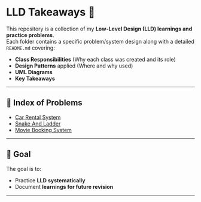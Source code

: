 # LLD Takeaways 🚀

This repository is a collection of my **Low-Level Design (LLD) learnings and practice problems**.  
Each folder contains a specific problem/system design along with a detailed `README.md` covering:  
- **Class Responsibilities** (Why each class was created and its role)  
- **Design Patterns** applied (Where and why used)  
- **UML Diagrams**   
- **Key Takeaways**  
 

---

## 📂 Index of Problems

- [Car Rental System](./questions/car-rental-system/README.md)
- [Snake And Ladder](./questions/snake-and-ladder/README.md)
- [Movie Booking System](./questions/movie-booking-system/README.md)

<!-- - (Add future problems here) -->

---

## 🎯 Goal
The goal is to:  
- Practice **LLD systematically**  
- Document **learnings for future revision**  

---
